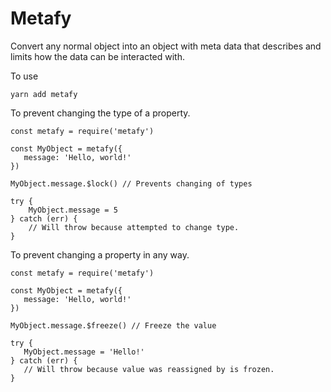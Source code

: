 # Metafy

Convert any normal object into an object with meta data that describes and limits how the data can be interacted with.

To use

```
yarn add metafy
```

To prevent changing the type of a property.

```
const metafy = require('metafy')

const MyObject = metafy({
   message: 'Hello, world!'
})

MyObject.message.$lock() // Prevents changing of types

try {
    MyObject.message = 5
} catch (err) {
    // Will throw because attempted to change type.
}
```
To prevent changing a property in any way.

```
const metafy = require('metafy')

const MyObject = metafy({
   message: 'Hello, world!'
})

MyObject.message.$freeze() // Freeze the value

try {
   MyObject.message = 'Hello!'
} catch (err) {
   // Will throw because value was reassigned by is frozen.
}
```